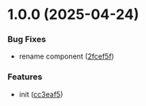 # 1.0.0 (2025-04-24)


### Bug Fixes

* rename component ([2fcef5f](https://github.com/menelai/material-dark-mode/commit/2fcef5f5d4ecd6abe4415c3e618cf974005a59a4))


### Features

* init ([cc3eaf5](https://github.com/menelai/material-dark-mode/commit/cc3eaf5356b6490c0c4640742cb3d8020a4f07be))
